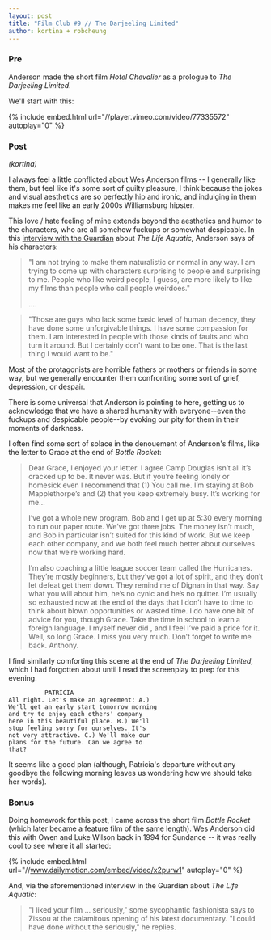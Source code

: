 ```yaml
---
layout: post
title: "Film Club #9 // The Darjeeling Limited"
author: kortina + robcheung
---
```



### Pre

Anderson made the short film *Hotel Chevalier* as a prologue to *The Darjeeling Limited*.

We'll start with this:

{% include embed.html url="//player.vimeo.com/video/77335572" autoplay="0" %}

### Post

*(kortina)*

I always feel a little conflicted about Wes Anderson films -- I generally like them, but feel like it's some sort of guilty pleasure, I think because the jokes and visual aesthetics are so perfectly hip and ironic, and indulging in them makes me feel like an early 2000s Williamsburg hipster.

This love / hate feeling of mine extends beyond the aesthetics and humor to the characters, who are all somehow fuckups or somewhat despicable. In this [interview with the Guardian](https://www.theguardian.com/film/2005/feb/12/features.weekend) about *The Life Aquatic,* Anderson says of his characters:

> "I am not trying to make them naturalistic or normal in any way. I am trying to come up with characters surprising to people and surprising to me. People who like weird people, I guess, are more likely to like my films than people who call people weirdoes."
>
> ....

> "Those are guys who lack some basic level of human decency, they have done some unforgivable things. I have some compassion for them. I am interested in people with those kinds of faults and who turn it around. But I certainly don't want to be one. That is the last thing I would want to be."

Most of the protagonists are horrible fathers or mothers or friends in some way, but we generally encounter them confronting some sort of grief, depression, or despair.

There is some universal that Anderson is pointing to here, getting us to acknowledge that we have a shared humanity with everyone--even the fuckups and despicable people--by evoking our pity for them in their moments of darkness.

I often find some sort of solace in the denouement of Anderson's films, like the letter to Grace at the end of *Bottle Rocket*:

> Dear Grace, I enjoyed your letter. I agree Camp Douglas isn’t all it’s cracked up to be. It never was. But if you’re feeling lonely or homesick even I recommend that (1) You call me. I’m staying at Bob Mapplethorpe’s and (2) that you keep extremely busy. It’s working for me…
> 
> I’ve got a whole new program. Bob and I get up at 5:30 every morning to run our paper route. We’ve got three jobs. The money isn’t much, and Bob in particular isn’t suited for this kind of work. But we keep each other company, and we both feel much better about ourselves now that we’re working hard.
> 
> I’m also coaching a little league soccer team called the Hurricanes. They’re mostly beginners, but they’ve got a lot of spirit, and they don’t let defeat get them down. They remind me of Dignan in that way. Say what you will about him, he’s no cynic and he’s no quitter. I’m usually so exhausted now at the end of the days that I don’t have to time to think about blown opportunities or wasted time. I do have one bit of advice for you, though Grace. Take the time in school to learn a foreign language. I myself never did , and I feel I’ve paid a price for it. Well, so long Grace. I miss you very much. Don’t forget to write me back. Anthony.

I find similarly comforting this scene at the end of *The Darjeeling Limited*, which I had forgotten about until I read the screenplay to prep for this evening.

```
          PATRICIA
All right. Let's make an agreement: A.)
We'll get an early start tomorrow morning
and try to enjoy each others' company
here in this beautiful place. B.) We'll
stop feeling sorry for ourselves. It's
not very attractive. C.) We'll make our
plans for the future. Can we agree to
that?
```

It seems like a good plan (although, Patricia's departure without any goodbye the following morning leaves us wondering how we should take her words).

### Bonus

Doing homework for this post, I came across the short film *Bottle Rocket* (which later became a feature film of the same length). Wes Anderson did this with Owen and Luke Wilson back in 1994 for Sundance -- it was really cool to see where it all started:

{% include embed.html url="//www.dailymotion.com/embed/video/x2purw1" autoplay="0" %}

And, via the aforementioned interview in the Guardian about *The Life Aquatic*:

>  "I liked your film ... seriously," some sycophantic fashionista says to Zissou at the calamitous opening of his latest documentary. "I could have done without the seriously," he replies.

